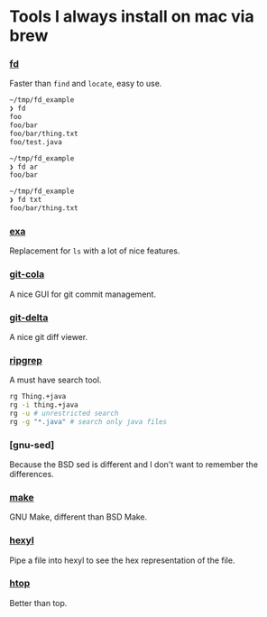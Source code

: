 # Tools I always install on mac via brew

### [fd](https://github.com/sharkdp/fd)

Faster than `find` and `locate`, easy to use.
```bash
~/tmp/fd_example
❯ fd
foo
foo/bar
foo/bar/thing.txt
foo/test.java

~/tmp/fd_example
❯ fd ar
foo/bar

~/tmp/fd_example
❯ fd txt
foo/bar/thing.txt
```

### [exa](https://the.exa.website)
Replacement for `ls` with a lot of nice features.

### [git-cola](https://git-cola.github.io)
A nice GUI for git commit management.

### [git-delta](https://github.com/dandavison/delta)
A nice git diff viewer.

### [ripgrep](https://github.com/BurntSushi/ripgrep)
A must have search tool.
```bash
rg Thing.+java
rg -i thing.+java
rg -u # unrestricted search
rg -g "*.java" # search only java files
```

### [gnu-sed]
Because the BSD sed is different and I don't want to remember the differences.

### [make](https://formulae.brew.sh/formula/make)
GNU Make, different than BSD Make.

### [hexyl](https://github.com/sharkdp/hexyl)
Pipe a file into hexyl to see the hex representation of the file.

### [htop](https://htop.dev/)
Better than top.